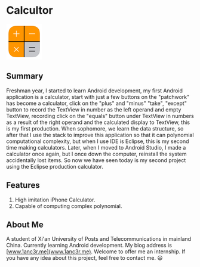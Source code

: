 # Calcultor
<img src="https://github.com/1anc3r/Calcultor/blob/master/res/drawable-xxhdpi/ic_launcher.png" width = "96" height = "96" alt="FileView"/>

## Summary
Freshman year, I started to learn Android development, my first Android application is a calculator, start with just a few buttons on the "patchwork" has become a calculator, click on the "plus" and "minus" "take", "except" button to record the TextView in number as the left operand and empty TextView, recording click on the "equals" button under TextView in numbers as a result of the right operand and the calculated display to TextView, this is my first production. When sophomore, we learn the data structure, so after that I use the stack to improve this application so that it can polynomial computational complexity, but when I use IDE is Eclipse, this is my second time making calculators. Later, when I moved to Android Studio, I made a calculator once again, but I once down the computer, reinstall the system accidentally lost items. So now we have seen today is my second project using the Eclipse production calculator.

## Features
1. High imitation iPhone Calculator.
2. Capable of computing complex polynomial.

## About Me
A student of Xi'an University of Posts and Telecommunications in mainland China. Currently learning Android development.
My blog address is [www.1anc3r.me](www.1anc3r.me). Welcome to offer me an internship. If you have any idea about this project, feel free to contact me. :smiley:
